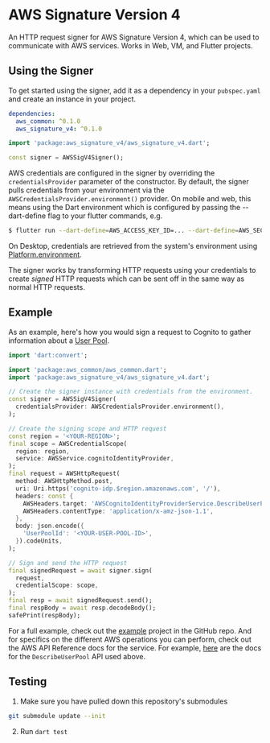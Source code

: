 # AWS Signature Version 4

An HTTP request signer for AWS Signature Version 4, which can be used to communicate with AWS services. Works in Web, VM, and Flutter projects.

## Using the Signer

To get started using the signer, add it as a dependency in your `pubspec.yaml` and create an instance in your project.

```yaml
dependencies:
  aws_common: ^0.1.0
  aws_signature_v4: ^0.1.0
```

```dart
import 'package:aws_signature_v4/aws_signature_v4.dart';

const signer = AWSSigV4Signer();
```

AWS credentials are configured in the signer by overriding the `credentialsProvider` parameter of the constructor. By default, the signer 
pulls credentials from your environment via the `AWSCredentialsProvider.environment()` provider. On mobile and web, this means using 
the Dart environment which is configured by passing the --dart-define flag to your flutter commands, e.g.

```sh
$ flutter run --dart-define=AWS_ACCESS_KEY_ID=... --dart-define=AWS_SECRET_ACCESS_KEY=...
```

On Desktop, credentials are retrieved from the system's environment using [Platform.environment](https://api.dart.dev/stable/dart-io/Platform/environment.html).

The signer works by transforming HTTP requests using your credentials to create _signed_ HTTP requests which can be sent off in the
same way as normal HTTP requests.

## Example

As an example, here's how you would sign a request to Cognito to gather information about a [User Pool](https://docs.aws.amazon.com/cognito/latest/developerguide/cognito-user-identity-pools.html).

```dart
import 'dart:convert';

import 'package:aws_common/aws_common.dart';
import 'package:aws_signature_v4/aws_signature_v4.dart';

// Create the signer instance with credentials from the environment.
const signer = AWSSigV4Signer(
  credentialsProvider: AWSCredentialsProvider.environment(),
);

// Create the signing scope and HTTP request
const region = '<YOUR-REGION>';
final scope = AWSCredentialScope(
  region: region,
  service: AWSService.cognitoIdentityProvider,
);
final request = AWSHttpRequest(
  method: AWSHttpMethod.post,
  uri: Uri.https('cognito-idp.$region.amazonaws.com', '/'),
  headers: const {
    AWSHeaders.target: 'AWSCognitoIdentityProviderService.DescribeUserPool',
    AWSHeaders.contentType: 'application/x-amz-json-1.1',
  },
  body: json.encode({
    'UserPoolId': '<YOUR-USER-POOL-ID>',
  }).codeUnits,
);

// Sign and send the HTTP request
final signedRequest = await signer.sign(
  request,
  credentialScope: scope,
);
final resp = await signedRequest.send();
final respBody = await resp.decodeBody();
safePrint(respBody);
```

For a full example, check out the [example](https://github.com/aws-amplify/amplify-flutter/tree/main/packages/aws_signature_v4/example) project in the GitHub repo. 
And for specifics on the different AWS operations you can perform, check out the AWS API Reference docs for the service. For example, 
[here](https://docs.aws.amazon.com/cognito-user-identity-pools/latest/APIReference/API_DescribeUserPool.html) are the docs for the `DescribeUserPool` API used above.

## Testing

1. Make sure you have pulled down this repository's submodules

```bash
git submodule update --init
```

2. Run `dart test`

